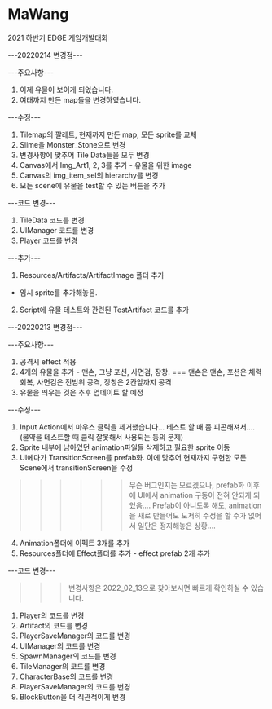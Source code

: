 # MaWang
2021 하반기 EDGE 게임개발대회

---20220214 변경점---

---주요사항---
1. 이제 유물이 보이게 되었습니다.
2. 여태까지 만든 map들을 변경하였습니다.


---수정---
1. Tilemap의 팔레트, 현재까지 만든 map, 모든 sprite를 교체
2. Slime을 Monster_Stone으로 변경
3. 변경사항에 맞추어 Tile Data들을 모두 변경
4. Canvas에서 Img_Art1, 2, 3를 추가 - 유물을 위한 image
5. Canvas의 img_item_sel의 hierarchy를 변경
6. 모든 scene에 유물을 test할 수 있는 버튼을 추가



---코드 변경---
1. TileData 코드를 변경
2. UIManager 코드를 변경
3. Player 코드를 변경



---추가---
1. Resources/Artifacts/ArtifactImage 폴더 추가
- 임시 sprite를 추가해놓음.
2. Script에 유물 테스트와 관련된 TestArtifact 코드를 추가








---20220213 변경점---


---주요사항---
1. 공격시 effect 적용
2. 4개의 유물을 추가 - 맨손, 그냥 포션, 사면검, 장창. === 맨손은 맨손, 포션은 체력회복, 사면검은 전범위 공격, 장창은 2칸앞까지 공격
3. 유물을 띄우는 것은 추후 업데이트 할 예정



---수정---
1. Input Action에서 마우스 클릭을 제거했습니다... 테스트 할 때 좀 피곤해져서....
(물약을 테스트할 때 클릭 잘못해서 사용되는 등의 문제)
2. Sprite 내부에 남아있던 animation파일들 삭제하고 필요한 sprite 이동
3. UI에다가 TransitionScreen를 prefab화. 이에 맞추어 현재까지 구현한 모든 Scene에서 transitionScreen을 수정
>>>>>> 무슨 버그인지는 모르겠으나, prefab화 이후에 UI에서 animation 구동이 전혀 안되게 되었음....
>>>>>> Prefab이 아니도록 해도, animation을 새로 만들어도 도저히 수정을 할 수가 없어서 일단은 정지해놓은 상황....
4. Animation폴더에 이펙트 3개를 추가
5. Resources폴더에 Effect폴더를 추가 - effect prefab 2개 추가



---코드 변경---
>>> 변경사항은 2022_02_13으로 찾아보시면 빠르게 확인하실 수 있습니다.
1. Player의 코드를 변경
2. Artifact의 코드를 변경
3. PlayerSaveManager의 코드를 변경
4. UIManager의 코드를 변경
5. SpawnManager의 코드를 변경
6. TileManager의 코드를 변경
7. CharacterBase의 코드를 변경
8. PlayerSaveManager의 코드를 변경
9. BlockButton을 더 직관적이게 변경
